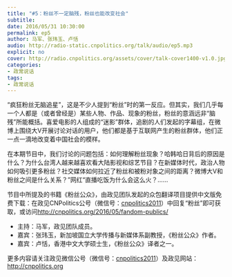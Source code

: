 ```yaml
---
title: "#5：粉丝不一定脑残，粉丝也能改变社会"
subtitle: 
date: 2016/05/31 10:30:00
permalink: ep5
author: 马军、张玮玉、卢恬
audio: http://radio-static.cnpolitics.org/talk/audio/ep5.mp3
explicit: no
cover: http://radio.cnpolitics.org/assets/cover/talk-cover1400-v1.0.jpg
categories:
- 政常说话
tags:
- 政常说话
---
```


“疯狂粉丝无脑追星”，这是不少人提到“粉丝”时的第一反应。但其实，我们几乎每一个人都是（或者曾经是）某些人物、作品、现象的粉丝，粉丝的意涵远非“脑残”所能概括。喜爱电影的人组成的“迷影”群体，追剧的人们发起的字幕组，在微博上围绕大V开展讨论对话的用户，他们都是基于互联网产生的粉丝群体，他们正一点一滴地改变着中国社会的模样。

在本期节目中，我们讨论的问题包括：如何理解粉丝现象？哈韩哈日背后的原因是什么？为什么台湾人越来越喜欢看大陆影视和综艺节目？在新媒体时代，政治人物如何吸引更多粉丝？社交媒体如何拉近了粉丝和被粉对象之间的距离？微博大V和粉丝之间是什么关系？”网红“直播吃饭为什么会这么火？……

节目中所提及的书籍《粉丝公众》，由政见团队发起的众包翻译项目提供中文版免费下载：在政见CNPolitics公号（微信号：[cnpolitics2011](http://open.weixin.qq.com/qr/code/?username=cnpolitics2011)）中回复“粉丝”即可获取，或访问<http://cnpolitics.org/2016/05/fandom-publics/>

- 主持：马军，政见团队成员。
- 嘉宾：张玮玉，新加坡国立大学传播与新媒体系副教授，《粉丝公众》作者。
- 嘉宾：卢恬，香港中文大学硕士生，《粉丝公众》译者之一。

更多内容请关注政见微信公号（微信号：[cnpolitics2011](http://open.weixin.qq.com/qr/code/?username=cnpolitics2011)）及政见网站：<http://cnpolitics.org>
